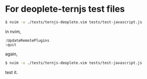 # For deoplete-ternjs test files

```bash
$ nvim -u ./tests/ternjs-deoplete.vim tests/test-javascript.js
```

in nvim,

```vim
:UpdateRemotePlugins
:quit
```

again,

```bash
$ nvim -u ./tests/ternjs-deoplete.vim tests/test-javascript.js
```

test it.
